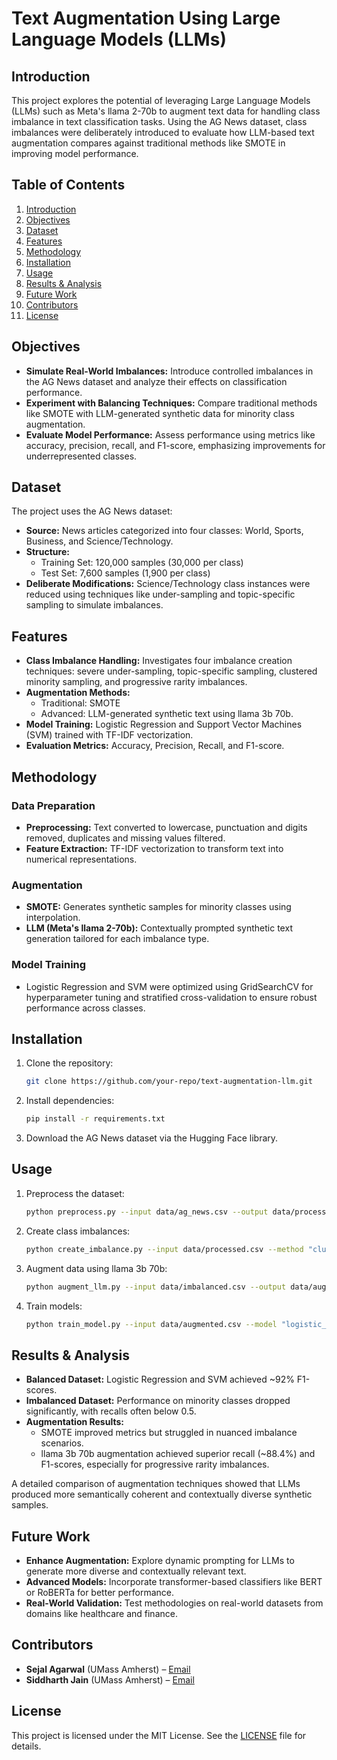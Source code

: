 
# Text Augmentation Using Large Language Models (LLMs)

## Introduction
This project explores the potential of leveraging Large Language Models (LLMs) such as Meta's llama 2-70b to augment text data for handling class imbalance in text classification tasks. Using the AG News dataset, class imbalances were deliberately introduced to evaluate how LLM-based text augmentation compares against traditional methods like SMOTE in improving model performance.

## Table of Contents
1. [Introduction](#introduction)
2. [Objectives](#objectives)
3. [Dataset](#dataset)
4. [Features](#features)
5. [Methodology](#methodology)
6. [Installation](#installation)
7. [Usage](#usage)
8. [Results & Analysis](#results--analysis)
9. [Future Work](#future-work)
10. [Contributors](#contributors)
11. [License](#license)

## Objectives
- **Simulate Real-World Imbalances:** Introduce controlled imbalances in the AG News dataset and analyze their effects on classification performance.
- **Experiment with Balancing Techniques:** Compare traditional methods like SMOTE with LLM-generated synthetic data for minority class augmentation.
- **Evaluate Model Performance:** Assess performance using metrics like accuracy, precision, recall, and F1-score, emphasizing improvements for underrepresented classes.

## Dataset
The project uses the AG News dataset:
- **Source:** News articles categorized into four classes: World, Sports, Business, and Science/Technology.
- **Structure:**
  - Training Set: 120,000 samples (30,000 per class)
  - Test Set: 7,600 samples (1,900 per class)
- **Deliberate Modifications:** Science/Technology class instances were reduced using techniques like under-sampling and topic-specific sampling to simulate imbalances.

## Features
- **Class Imbalance Handling:** Investigates four imbalance creation techniques: severe under-sampling, topic-specific sampling, clustered minority sampling, and progressive rarity imbalances.
- **Augmentation Methods:**
  - Traditional: SMOTE
  - Advanced: LLM-generated synthetic text using llama 3b 70b.
- **Model Training:** Logistic Regression and Support Vector Machines (SVM) trained with TF-IDF vectorization.
- **Evaluation Metrics:** Accuracy, Precision, Recall, and F1-score.

## Methodology
### Data Preparation
- **Preprocessing:** Text converted to lowercase, punctuation and digits removed, duplicates and missing values filtered.
- **Feature Extraction:** TF-IDF vectorization to transform text into numerical representations.

### Augmentation
- **SMOTE:** Generates synthetic samples for minority classes using interpolation.
- **LLM (Meta's llama 2-70b):** Contextually prompted synthetic text generation tailored for each imbalance type.

### Model Training
- Logistic Regression and SVM were optimized using GridSearchCV for hyperparameter tuning and stratified cross-validation to ensure robust performance across classes.

## Installation
1. Clone the repository:
   ```bash
   git clone https://github.com/your-repo/text-augmentation-llm.git
   ```
2. Install dependencies:
   ```bash
   pip install -r requirements.txt
   ```
3. Download the AG News dataset via the Hugging Face library.

## Usage
1. Preprocess the dataset:
   ```bash
   python preprocess.py --input data/ag_news.csv --output data/processed.csv
   ```
2. Create class imbalances:
   ```bash
   python create_imbalance.py --input data/processed.csv --method "clustered"
   ```
3. Augment data using llama 3b 70b:
   ```bash
   python augment_llm.py --input data/imbalanced.csv --output data/augmented.csv
   ```
4. Train models:
   ```bash
   python train_model.py --input data/augmented.csv --model "logistic_regression"
   ```

## Results & Analysis
- **Balanced Dataset:** Logistic Regression and SVM achieved ~92% F1-scores.
- **Imbalanced Dataset:** Performance on minority classes dropped significantly, with recalls often below 0.5.
- **Augmentation Results:**
  - SMOTE improved metrics but struggled in nuanced imbalance scenarios.
  - llama 3b 70b augmentation achieved superior recall (~88.4%) and F1-scores, especially for progressive rarity imbalances.
  
A detailed comparison of augmentation techniques showed that LLMs produced more semantically coherent and contextually diverse synthetic samples.

## Future Work
- **Enhance Augmentation:** Explore dynamic prompting for LLMs to generate more diverse and contextually relevant text.
- **Advanced Models:** Incorporate transformer-based classifiers like BERT or RoBERTa for better performance.
- **Real-World Validation:** Test methodologies on real-world datasets from domains like healthcare and finance.

## Contributors
- **Sejal Agarwal** (UMass Amherst) – [Email](mailto:sejalagarwal@umass.edu)
- **Siddharth Jain** (UMass Amherst) – [Email](mailto:siddharthjai@umass.edu)

## License
This project is licensed under the MIT License. See the [LICENSE](LICENSE) file for details.
